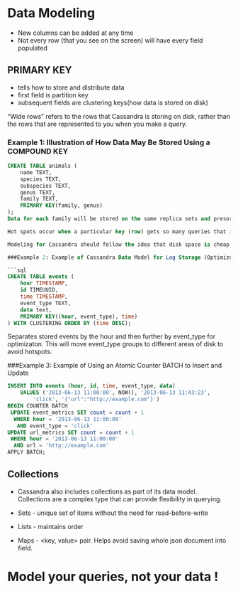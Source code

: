 # Data Modeling

- New columns can be added at any time
- Not every row (that you see on the screen) will have every field populated

## PRIMARY KEY
- tells how to store and distribute data
- first field is partition key
- subsequent fields are clustering keys(how data is stored on disk)

“Wide rows” refers to the rows that Cassandra is storing on disk, rather than the rows that are represented to you when you make a query.

### Example 1: Illustration of How Data May Be Stored Using a COMPOUND KEY

```sql
CREATE TABLE animals ( 
	name TEXT,
	species TEXT, 
	subspecies TEXT, 
	genus TEXT,
	family TEXT,
	PRIMARY KEY(family, genus) 
);
Data for each family will be stored on the same replica sets and presorted, or clustered, by the genus.This will allow for very fast lookups when the family and genus for an animal are known.```

Hot spots occur when a particular key (row) gets so many queries that it causes the load on the machine to spike. High load on a given machine can cause cluster-wide complications as the communication channels start to back up. Consideration also needs to be given to the row size. A single row has to fit on disk; if you have a single row containing billions of columns, it may extend past the amount of available disk space on the drive.

Modeling for Cassandra should follow the idea that disk space is cheap, so duplicating data (even multiple times) should not be an issue. In fact, “normalization” of data is an anti-pattern in Cassandra.

###Example 2: Example of Cassandra Data Model for Log Storage (Optimized)

```sql
CREATE TABLE events ( 
	hour TIMESTAMP,
	id TIMEUUID,
	time TIMESTAMP,
	event_type TEXT,
	data text,
	PRIMARY KEY((hour, event_type), time)
) WITH CLUSTERING ORDER BY (time DESC);
```
Separates stored events by the hour and then further by event_type for optimizaton. This will move event_type groups to different areas of disk to avoid hotspots.

###Example 3: Example of Using an Atomic Counter BATCH to Insert and Update
```sql
INSERT INTO events (hour, id, time, event_type, data)
	VALUES ('2013-06-13 11:00:00', NOW(), '2013-06-13 11:43:23',
		'click', '{"url":"http://example.com"}')
BEGIN COUNTER BATCH
 UPDATE event_metrics SET count = count + 1
  WHERE hour = '2013-06-13 11:00:00'
   AND event_type = 'click'
UPDATE url_metrics SET count = count + 1
 WHERE hour = '2013-06-13 11:00:00'
  AND url = 'http://example.com'
APPLY BATCH;
```

## Collections

- Cassandra also includes collections as part of its data model. Collections are a complex type that can provide flexibility in querying.

- Sets - unique set of items without the need for read-before-write
- Lists - maintains order
- Maps - <key, value> pair. Helps avoid saving whole json document into field.

# Model your queries, not your data !